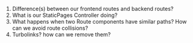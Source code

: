 1. Difference(s) between our frontend routes and backend routes?
2. What is our StaticPages Controller doing?
3. What happens when two Route components have similar paths? How can we avoid route collisions?
4. Turbolinks? how can we remove them?